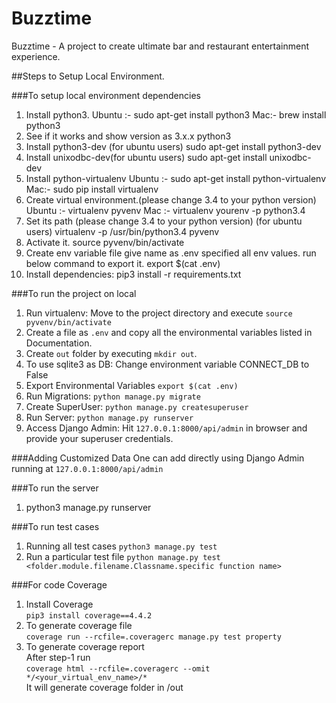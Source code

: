 # Buzztime

Buzztime - A project to create ultimate bar and restaurant entertainment experience.

##Steps to Setup Local Environment.

###To setup local environment dependencies

1. Install python3.
   Ubuntu :- sudo apt-get install python3
   Mac:- brew install python3
2. See if it works and show version as 3.x.x
   python3
3. Install python3-dev (for ubuntu users)
   sudo apt-get install python3-dev
4. Install unixodbc-dev(for ubuntu users)
   sudo apt-get install unixodbc-dev
5. Install python-virtualenv
   Ubuntu :- sudo apt-get install python-virtualenv
   Mac:- sudo pip install virtualenv
6. Create virtual environment.(please change 3.4 to your python version)
   Ubuntu :- virtualenv pyvenv
   Mac :- virtualenv yourenv -p python3.4
7. Set its path (please change 3.4 to your python version) (for ubuntu users)
   virtualenv -p /usr/bin/python3.4 pyvenv
8. Activate it.
   source pyvenv/bin/activate
9. Create env variable file give name as .env specified all env values. run below command to export it.
   export $(cat .env)
10. Install dependencies:
    pip3 install -r requirements.txt

###To run the project on local

1. Run virtualenv:
   Move to the project directory and execute
   `source pyvenv/bin/activate`
2. Create a file as `.env` and copy all the environmental variables listed in Documentation.
3. Create `out` folder by executing `mkdir out`.
4. To use sqlite3 as DB:
   Change environment variable CONNECT_DB to False
5. Export Environmental Variables
   `export $(cat .env)`
6. Run Migrations:
   `python manage.py migrate`
7. Create SuperUser:
   `python manage.py createsuperuser`
8. Run Server:
   `python manage.py runserver`
9. Access Django Admin:
   Hit `127.0.0.1:8000/api/admin` in browser and provide your superuser credentials.

###Adding Customized Data
One can add directly using Django Admin running at `127.0.0.1:8000/api/admin`

###To run the server

1. python3 manage.py runserver

###To run test cases

1. Running all test cases
   `python3 manage.py test`
2. Run a particular test file
   `python manage.py test <folder.module.filename.Classname.specific function name>`

###For code Coverage

1. Install Coverage <br>
   `pip3 install coverage==4.4.2`
2. To generate coverage file <br>
   `coverage run --rcfile=.coveragerc manage.py test property`
3. To generate coverage report <br>
   After step-1 run<br>
   `coverage html --rcfile=.coveragerc --omit */<your_virtual_env_name>/*`<br>
   It will generate coverage folder in /out
